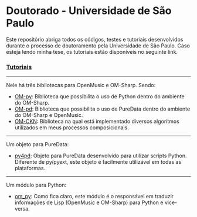 # Doutorado - Universidade de São Paulo

Este repositório abriga todos os códigos, testes e tutoriais desenvolvidos durante o processo de doutoramento pela Universidade de São Paulo. Caso esteja lendo minha tese, os tutoriais estão disponíveis no seguinte link.

### [Tutoriais](https://github.com/charlesneimog/om-py)

-------------------

Nele há três bibliotecas para OpenMusic e OM-Sharp. Sendo:

* [OM-py](https://github.com/charlesneimog/om-py): Biblioteca que possibilita o uso de Python dentro do ambiente do OM-Sharp.
* [OM-pd](https://github.com/charlesneimog/om-pd): Biblioteca que possibilita o uso de PureData dentro do ambiente do OM-Sharp e OpenMusic.
* [OM-CKN](https://github.com/charlesneimog/OM-CKN): Biblioteca na qual está implementado diversos algorítmos utilizados em meus processos composicionais.

-------------------

Um objeto para PureData:

* [py4pd](https://github.com/charlesneimog/py4pd): Objeto para PureData desenvolvido para utilizar scripts Python. Diferente de py/pyext, este objeto é facilmente utilizável em todas as plataformas. 

-------------------

Um módulo para Python:

* [om_py](https://github.com/charlesneimog/om_py): Como fica claro, este módulo é o responsável em traduzir informações de Lisp (OpenMusic e OM-Sharp) para Python e vice-versa.
